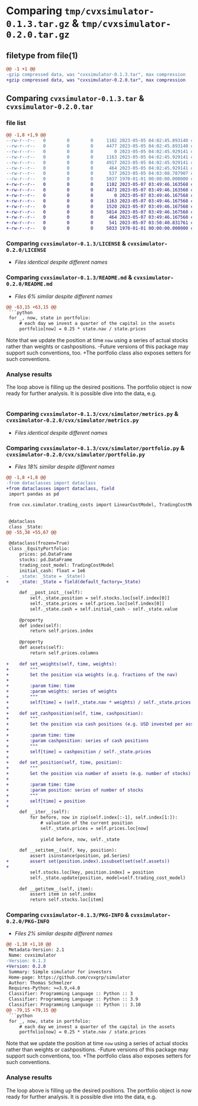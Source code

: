 # Comparing `tmp/cvxsimulator-0.1.3.tar.gz` & `tmp/cvxsimulator-0.2.0.tar.gz`

## filetype from file(1)

```diff
@@ -1 +1 @@
-gzip compressed data, was "cvxsimulator-0.1.3.tar", max compression
+gzip compressed data, was "cvxsimulator-0.2.0.tar", max compression
```

## Comparing `cvxsimulator-0.1.3.tar` & `cvxsimulator-0.2.0.tar`

### file list

```diff
@@ -1,8 +1,9 @@
--rw-r--r--   0        0        0     1102 2023-05-05 04:02:45.893140 cvxsimulator-0.1.3/LICENSE
--rw-r--r--   0        0        0     4477 2023-05-05 04:02:45.893140 cvxsimulator-0.1.3/README.md
--rw-r--r--   0        0        0        0 2023-05-05 04:02:45.929141 cvxsimulator-0.1.3/cvx/simulator/__init__.py
--rw-r--r--   0        0        0     1163 2023-05-05 04:02:45.929141 cvxsimulator-0.1.3/cvx/simulator/metrics.py
--rw-r--r--   0        0        0     4917 2023-05-05 04:02:45.929141 cvxsimulator-0.1.3/cvx/simulator/portfolio.py
--rw-r--r--   0        0        0      464 2023-05-05 04:02:45.929141 cvxsimulator-0.1.3/cvx/simulator/trading_costs.py
--rw-r--r--   0        0        0      537 2023-05-05 04:03:08.787907 cvxsimulator-0.1.3/pyproject.toml
--rw-r--r--   0        0        0     5037 1970-01-01 00:00:00.000000 cvxsimulator-0.1.3/PKG-INFO
+-rw-r--r--   0        0        0     1102 2023-05-07 03:49:46.163568 cvxsimulator-0.2.0/LICENSE
+-rw-r--r--   0        0        0     4473 2023-05-07 03:49:46.163568 cvxsimulator-0.2.0/README.md
+-rw-r--r--   0        0        0        0 2023-05-07 03:49:46.167568 cvxsimulator-0.2.0/cvx/simulator/__init__.py
+-rw-r--r--   0        0        0     1163 2023-05-07 03:49:46.167568 cvxsimulator-0.2.0/cvx/simulator/metrics.py
+-rw-r--r--   0        0        0     1520 2023-05-07 03:49:46.167568 cvxsimulator-0.2.0/cvx/simulator/month.py
+-rw-r--r--   0        0        0     5814 2023-05-07 03:49:46.167568 cvxsimulator-0.2.0/cvx/simulator/portfolio.py
+-rw-r--r--   0        0        0      464 2023-05-07 03:49:46.167568 cvxsimulator-0.2.0/cvx/simulator/trading_costs.py
+-rw-r--r--   0        0        0      541 2023-05-07 03:50:40.831761 cvxsimulator-0.2.0/pyproject.toml
+-rw-r--r--   0        0        0     5033 1970-01-01 00:00:00.000000 cvxsimulator-0.2.0/PKG-INFO
```

### Comparing `cvxsimulator-0.1.3/LICENSE` & `cvxsimulator-0.2.0/LICENSE`

 * *Files identical despite different names*

### Comparing `cvxsimulator-0.1.3/README.md` & `cvxsimulator-0.2.0/README.md`

 * *Files 6% similar despite different names*

```diff
@@ -63,15 +63,15 @@
 ```python
 for _, now, state in portfolio:
     # each day we invest a quarter of the capital in the assets
     portfolio[now] = 0.25 * state.nav / state.prices
 ```
 
 Note that we update the position at time `now` using a series of actual stocks rather than weights or cashpositions.
-Future versions of this package may support such conventions, too.
+The portfolio class also exposes setters for such conventions.
 
 ### Analyse results
 
 The loop above is filling up the desired positions. The portfolio object is now ready for further analysis.
 It is possible dive into the data, e.g.
 
 ```python
```

### Comparing `cvxsimulator-0.1.3/cvx/simulator/metrics.py` & `cvxsimulator-0.2.0/cvx/simulator/metrics.py`

 * *Files identical despite different names*

### Comparing `cvxsimulator-0.1.3/cvx/simulator/portfolio.py` & `cvxsimulator-0.2.0/cvx/simulator/portfolio.py`

 * *Files 18% similar despite different names*

```diff
@@ -1,8 +1,8 @@
-from dataclasses import dataclass
+from dataclasses import dataclass, field
 import pandas as pd
 
 from cvx.simulator.trading_costs import LinearCostModel, TradingCostModel
 
 
 @dataclass
 class _State:
@@ -55,38 +55,67 @@
 
 @dataclass(frozen=True)
 class _EquityPortfolio:
     prices: pd.DataFrame
     stocks: pd.DataFrame
     trading_cost_model: TradingCostModel
     initial_cash: float = 1e6
-    _state: _State = _State()
+    _state: _State = field(default_factory=_State)
 
     def __post_init__(self):
         self._state.position = self.stocks.loc[self.index[0]]
         self._state.prices = self.prices.loc[self.index[0]]
         self._state.cash = self.initial_cash - self._state.value
 
     @property
     def index(self):
         return self.prices.index
 
     @property
     def assets(self):
         return self.prices.columns
 
+    def set_weights(self, time, weights):
+        """
+        Set the position via weights (e.g. fractions of the nav)
+
+        :param time: time
+        :param weights: series of weights
+        """
+        self[time] = (self._state.nav * weights) / self._state.prices
+
+    def set_cashposition(self, time, cashposition):
+        """
+        Set the position via cash positions (e.g. USD invested per asset)
+
+        :param time: time
+        :param cashposition: series of cash positions
+        """
+        self[time] = cashposition / self._state.prices
+
+    def set_position(self, time, position):
+        """
+        Set the position via number of assets (e.g. number of stocks)
+
+        :param time: time
+        :param position: series of number of stocks
+        """
+        self[time] = position
+
     def __iter__(self):
         for before, now in zip(self.index[:-1], self.index[1:]):
             # valuation of the current position
             self._state.prices = self.prices.loc[now]
 
             yield before, now, self._state
 
     def __setitem__(self, key, position):
         assert isinstance(position, pd.Series)
+        assert set(position.index).issubset(set(self.assets))
+
         self.stocks.loc[key, position.index] = position
         self._state.update(position, model=self.trading_cost_model)
 
     def __getitem__(self, item):
         assert item in self.index
         return self.stocks.loc[item]
```

### Comparing `cvxsimulator-0.1.3/PKG-INFO` & `cvxsimulator-0.2.0/PKG-INFO`

 * *Files 2% similar despite different names*

```diff
@@ -1,10 +1,10 @@
 Metadata-Version: 2.1
 Name: cvxsimulator
-Version: 0.1.3
+Version: 0.2.0
 Summary: Simple simulator for investors
 Home-page: https://github.com/cvxgrp/simulator
 Author: Thomas Schmelzer
 Requires-Python: >=3.9,<4.0
 Classifier: Programming Language :: Python :: 3
 Classifier: Programming Language :: Python :: 3.9
 Classifier: Programming Language :: Python :: 3.10
@@ -79,15 +79,15 @@
 ```python
 for _, now, state in portfolio:
     # each day we invest a quarter of the capital in the assets
     portfolio[now] = 0.25 * state.nav / state.prices
 ```
 
 Note that we update the position at time `now` using a series of actual stocks rather than weights or cashpositions.
-Future versions of this package may support such conventions, too.
+The portfolio class also exposes setters for such conventions.
 
 ### Analyse results
 
 The loop above is filling up the desired positions. The portfolio object is now ready for further analysis.
 It is possible dive into the data, e.g.
 
 ```python
```

